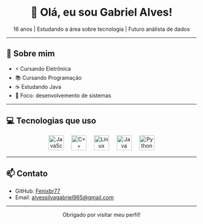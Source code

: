 <h1 align="center">👋 Olá, eu sou Gabriel Alves!</h1>
<p align="center">16 anos | Estudando a área sobre tecnologia | Futuro análista de dados</p>

---

## 🔹 Sobre mim
- ⚡ Cursando Eletrônica  
- 📚 Cursando Programação  
- ☕ Estudando Java  
- 🎲 Foco: desenvolvemento de sistemas

---

## 💻 Tecnologias que uso
<div align="center">
  <img src="https://cdn.jsdelivr.net/gh/devicons/devicon/icons/javascript/javascript-original.svg" height="40" alt="JavaScript" />
  <img width="12" />
  <img src="https://cdn.jsdelivr.net/gh/devicons/devicon/icons/cplusplus/cplusplus-original.svg" height="40" alt="C++" />
  <img width="12" />
  <img src="https://cdn.jsdelivr.net/gh/devicons/devicon/icons/linux/linux-original.svg" height="40" alt="Linux" />
  <img width="12" />
  <img src="https://cdn.jsdelivr.net/gh/devicons/devicon/icons/java/java-original.svg" height="40" alt="Java" />
  <img width="12" />
  <img src="https://cdn.jsdelivr.net/gh/devicons/devicon/icons/python/python-original.svg" height="40" alt="Python" />
</div>

---

## 📫 Contato
- GitHub: [Fenixbr77](https://github.com/Fenixbr77)  
- Email: alvessilvagabriel965@gmail.com 

---

<p align="center"> Obrigado por visitar meu perfil!</p>
